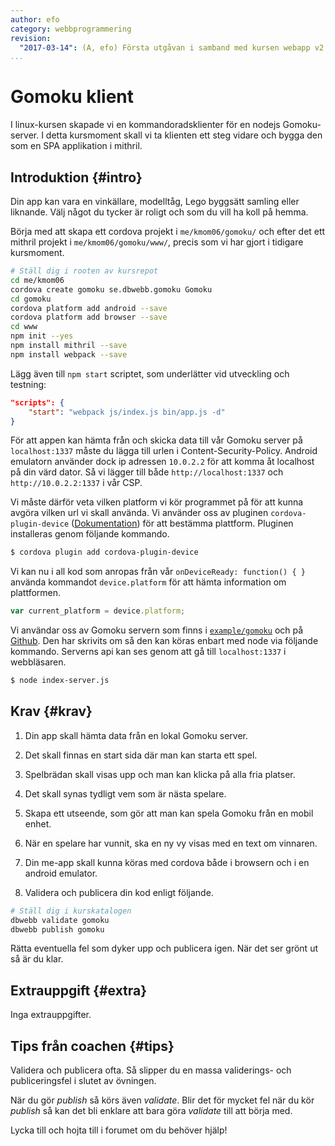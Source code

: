 ```yaml
---
author: efo
category: webbprogrammering
revision:
  "2017-03-14": (A, efo) Första utgåvan i samband med kursen webapp v2.
...
```

Gomoku klient
==================================

I linux-kursen skapade vi en kommandoradsklienter för en nodejs Gomoku-server. I detta kursmoment skall vi ta klienten ett steg vidare och bygga den som en SPA applikation i mithril.



<!--more-->



Introduktion {#intro}
-----------------------

Din app kan vara en vinkällare, modelltåg, Lego byggsätt samling eller liknande. Välj något du tycker är roligt och som du vill ha koll på hemma.

Börja med att skapa ett cordova projekt i `me/kmom06/gomoku/` och efter det ett mithril projekt i `me/kmom06/gomoku/www/`, precis som vi har gjort i tidigare kursmoment.

```bash
# Ställ dig i rooten av kursrepot
cd me/kmom06
cordova create gomoku se.dbwebb.gomoku Gomoku
cd gomoku
cordova platform add android --save
cordova platform add browser --save
cd www
npm init --yes
npm install mithril --save
npm install webpack --save
```

Lägg även till `npm start` scriptet, som underlätter vid utveckling och testning:

```json
"scripts": {
    "start": "webpack js/index.js bin/app.js -d"
}
```

För att appen kan hämta från och skicka data till vår Gomoku server på `localhost:1337` måste du lägga till urlen i Content-Security-Policy. Android emulatorn använder dock ip adressen `10.0.2.2` för att komma åt localhost på din värd dator. Så vi lägger till både `http://localhost:1337` och `http://10.0.2.2:1337` i vår CSP.

Vi måste därför veta vilken platform vi kör programmet på för att kunna avgöra vilken url vi skall använda. Vi använder oss av pluginen `cordova-plugin-device` ([Dokumentation](https://cordova.apache.org/docs/en/latest/reference/cordova-plugin-device/index.html)) för att bestämma plattform. Pluginen installeras genom följande kommando.

```bash
$ cordova plugin add cordova-plugin-device
```

Vi kan nu i all kod som anropas från vår `onDeviceReady: function() { }` använda kommandot `device.platform` för att hämta information om plattformen.

```javascript
var current_platform = device.platform;
```

Vi användar oss av Gomoku servern som finns i [`example/gomoku`](webapp/repo/example/gomoku) och på [Github](https://github.com/dbwebb-se/webapp/tree/master/example/gomoku). Den har skrivits om så den kan köras enbart med node via följande kommando. Serverns api kan ses genom att gå till `localhost:1337` i webbläsaren.

```bash
$ node index-server.js
```



Krav {#krav}
-----------------------

1. Din app skall hämta data från en lokal Gomoku server.

1. Det skall finnas en start sida där man kan starta ett spel.

1. Spelbrädan skall visas upp och man kan klicka på alla fria platser.

1. Det skall synas tydligt vem som är nästa spelare.

1. Skapa ett utseende, som gör att man kan spela Gomoku från en mobil enhet.

1. När en spelare har vunnit, ska en ny vy visas med en text om vinnaren.

1. Din me-app skall kunna köras med cordova både i browsern och i en android emulator.

1. Validera och publicera din kod enligt följande.

```bash
# Ställ dig i kurskatalogen
dbwebb validate gomoku
dbwebb publish gomoku
```

Rätta eventuella fel som dyker upp och publicera igen. När det ser grönt ut så är du klar.



Extrauppgift {#extra}
-----------------------

Inga extrauppgifter.



Tips från coachen {#tips}
-----------------------

Validera och publicera ofta. Så slipper du en massa validerings- och publiceringsfel i slutet av övningen.

När du gör *publish* så körs även *validate*. Blir det för mycket fel när du kör *publish* så kan det bli enklare att bara göra *validate* till att börja med.

Lycka till och hojta till i forumet om du behöver hjälp!
